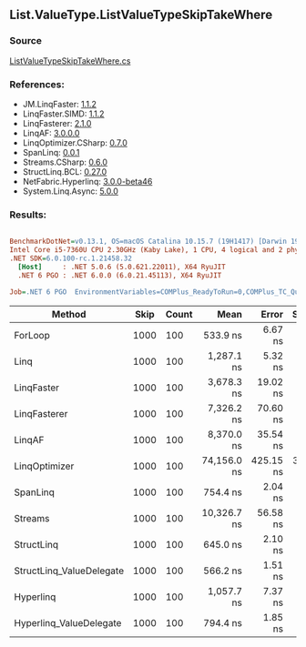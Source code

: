 ﻿## List.ValueType.ListValueTypeSkipTakeWhere

### Source
[ListValueTypeSkipTakeWhere.cs](../LinqBenchmarks/List/ValueType/ListValueTypeSkipTakeWhere.cs)

### References:
- JM.LinqFaster: [1.1.2](https://www.nuget.org/packages/JM.LinqFaster/1.1.2)
- LinqFaster.SIMD: [1.1.2](https://www.nuget.org/packages/LinqFaster.SIMD/1.0.3)
- LinqFasterer: [2.1.0](https://www.nuget.org/packages/LinqFasterer/2.1.0)
- LinqAF: [3.0.0.0](https://www.nuget.org/packages/LinqAF/3.0.0.0)
- LinqOptimizer.CSharp: [0.7.0](https://www.nuget.org/packages/LinqOptimizer.CSharp/0.7.0)
- SpanLinq: [0.0.1](https://www.nuget.org/packages/SpanLinq/0.0.1)
- Streams.CSharp: [0.6.0](https://www.nuget.org/packages/Streams.CSharp/0.6.0)
- StructLinq.BCL: [0.27.0](https://www.nuget.org/packages/StructLinq/0.27.0)
- NetFabric.Hyperlinq: [3.0.0-beta46](https://www.nuget.org/packages/NetFabric.Hyperlinq/3.0.0-beta46)
- System.Linq.Async: [5.0.0](https://www.nuget.org/packages/System.Linq.Async/5.0.0)

### Results:
``` ini

BenchmarkDotNet=v0.13.1, OS=macOS Catalina 10.15.7 (19H1417) [Darwin 19.6.0]
Intel Core i5-7360U CPU 2.30GHz (Kaby Lake), 1 CPU, 4 logical and 2 physical cores
.NET SDK=6.0.100-rc.1.21458.32
  [Host]     : .NET 5.0.6 (5.0.621.22011), X64 RyuJIT
  .NET 6 PGO : .NET 6.0.0 (6.0.21.45113), X64 RyuJIT

Job=.NET 6 PGO  EnvironmentVariables=COMPlus_ReadyToRun=0,COMPlus_TC_QuickJitForLoops=1,COMPlus_TieredPGO=1  Runtime=.NET 6.0  

```
|                   Method | Skip | Count |        Mean |     Error |    StdDev |          Ratio | RatioSD |   Gen 0 |  Gen 1 | Allocated |
|------------------------- |----- |------ |------------:|----------:|----------:|---------------:|--------:|--------:|-------:|----------:|
|                  ForLoop | 1000 |   100 |    533.9 ns |   6.67 ns |   5.57 ns |       baseline |         |       - |      - |         - |
|                     Linq | 1000 |   100 |  1,287.1 ns |   5.32 ns |   4.97 ns |   2.41x slower |   0.03x |  0.1526 |      - |     320 B |
|               LinqFaster | 1000 |   100 |  3,678.3 ns |  19.02 ns |  16.86 ns |   6.89x slower |   0.08x | 10.0327 |      - |  21,000 B |
|             LinqFasterer | 1000 |   100 |  7,326.2 ns |  70.60 ns |  58.96 ns |  13.72x slower |   0.13x | 37.0331 |      - |  80,168 B |
|                   LinqAF | 1000 |   100 |  8,370.0 ns |  35.54 ns |  33.24 ns |  15.67x slower |   0.17x |       - |      - |         - |
|            LinqOptimizer | 1000 |   100 | 74,156.0 ns | 425.15 ns | 355.02 ns | 138.91x slower |   1.27x | 73.9746 | 0.2441 | 158,856 B |
|                 SpanLinq | 1000 |   100 |    754.4 ns |   2.04 ns |   1.91 ns |   1.41x slower |   0.01x |       - |      - |         - |
|                  Streams | 1000 |   100 | 10,326.7 ns |  56.58 ns |  52.93 ns |  19.35x slower |   0.23x |  0.5493 |      - |   1,176 B |
|               StructLinq | 1000 |   100 |    645.0 ns |   2.10 ns |   1.75 ns |   1.21x slower |   0.01x |  0.0572 |      - |     120 B |
| StructLinq_ValueDelegate | 1000 |   100 |    566.2 ns |   1.51 ns |   1.34 ns |   1.06x slower |   0.01x |       - |      - |         - |
|                Hyperlinq | 1000 |   100 |  1,057.7 ns |   7.37 ns |   6.53 ns |   1.98x slower |   0.02x |       - |      - |         - |
|  Hyperlinq_ValueDelegate | 1000 |   100 |    794.4 ns |   1.85 ns |   1.73 ns |   1.49x slower |   0.02x |       - |      - |         - |
